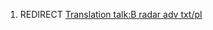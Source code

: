 1.  REDIRECT [Translation talk:B radar adv
    txt/pl](Translation_talk:B_radar_adv_txt/pl "wikilink")